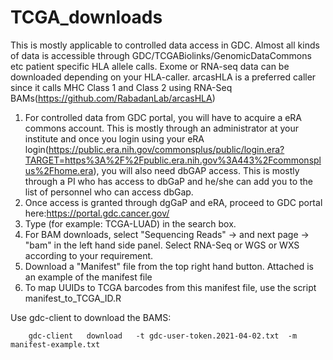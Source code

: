 # TCGA_downloads

This is mostly applicable to controlled data access in GDC. Almost all kinds of data is accessible through GDC/TCGABiolinks/GenomicDataCommons etc patient specific HLA allele calls. Exome or RNA-seq data can be downloaded depending on your HLA-caller. arcasHLA is a preferred caller since it calls MHC Class 1 and Class 2 using RNA-Seq BAMs(https://github.com/RabadanLab/arcasHLA)



1. For controlled data from GDC portal, you will have to acquire a eRA commons account. This is mostly through an administrator at your institute and once you login using your eRA login(https://public.era.nih.gov/commonsplus/public/login.era?TARGET=https%3A%2F%2Fpublic.era.nih.gov%3A443%2Fcommonsplus%2Fhome.era), you will also need dbGAP access. This is mostly through a PI who has access to dbGaP and he/she can add you to the list of personnel who can access dbGap.
2. Once access is granted through dgGaP and eRA, proceed to GDC portal here:https://portal.gdc.cancer.gov/
3. Type (for example: TCGA-LUAD) in the search box.
4. For BAM downloads, select "Sequencing Reads" -> and next page -> "bam" in the left hand side panel. Select RNA-Seq or WGS or WXS according to your requirement.
5. Download a "Manifest" file from the top right hand button. Attached is an example of the manifest file
6. To map UUIDs to TCGA barcodes from this manifest file, use the script manifest_to_TCGA_ID.R
 
 
 Use gdc-client to download the BAMS:
 
 
        gdc-client   download   -t gdc-user-token.2021-04-02.txt  -m  manifest-example.txt 
